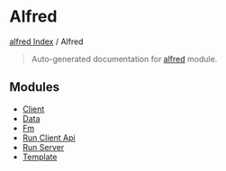 # Alfred

[alfred Index](../README.md#alfred-index) /
Alfred

> Auto-generated documentation for [alfred](https://github.com/BatsResearch/alfred/blob/main/alfred/__init__.py) module.

## Modules

- [Client](client/index.md)
- [Data](data/index.md)
- [Fm](fm/index.md)
- [Run Client Api](./run_client_api.md)
- [Run Server](./run_server.md)
- [Template](template/index.md)
